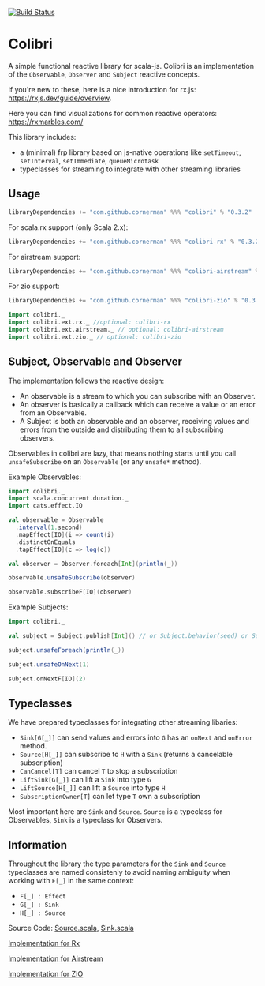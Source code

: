 [![Build Status](https://travis-ci.org/cornerman/colibri.svg?branch=master)](https://travis-ci.org/cornerman/colibri)

# Colibri

A simple functional reactive library for scala-js. Colibri is an implementation of the `Observable`, `Observer` and `Subject` reactive concepts.

If you're new to these, here is a nice introduction for rx.js: <https://rxjs.dev/guide/overview>.

Here you can find visualizations for common reactive operators: <https://rxmarbles.com/>

This library includes:
- a (minimal) frp library based on js-native operations like `setTimeout`, `setInterval`, `setImmediate`, `queueMicrotask`
- typeclasses for streaming to integrate with other streaming libraries

## Usage

```scala
libraryDependencies += "com.github.cornerman" %%% "colibri" % "0.3.2"
```

For scala.rx support (only Scala 2.x):
```scala
libraryDependencies += "com.github.cornerman" %%% "colibri-rx" % "0.3.2"
```

For airstream support:
```scala
libraryDependencies += "com.github.cornerman" %%% "colibri-airstream" % "0.3.2"
```

For zio support:
```scala
libraryDependencies += "com.github.cornerman" %%% "colibri-zio" % "0.3.2"
```

```scala
import colibri._
import colibri.ext.rx._ //optional: colibri-rx
import colibri.ext.airstream._ // optional: colibri-airstream
import colibri.ext.zio._ // optional: colibri-zio
```

## Subject, Observable and Observer

The implementation follows the reactive design:
- An observable is a stream to which you can subscribe with an Observer.
- An observer is basically a callback which can receive a value or an error from an Observable.
- A Subject is both an observable and an observer, receiving values and errors from the outside and distributing them to all subscribing observers.

Observables in colibri are lazy, that means nothing starts until you call `unsafeSubscribe` on an `Observable` (or any `unsafe*` method).

Example Observables:
```scala
import colibri._
import scala.concurrent.duration._
import cats.effect.IO

val observable = Observable
  .interval(1.second)
  .mapEffect[IO](i => count(i)
  .distinctOnEquals
  .tapEffect[IO](c => log(c))

val observer = Observer.foreach[Int](println(_))

observable.unsafeSubscribe(observer)

observable.subscribeF[IO](observer)
```

Example Subjects:
```scala
import colibri._

val subject = Subject.publish[Int]() // or Subject.behavior(seed) or Subject.replayLast or Subject.replayAll

subject.unsafeForeach(println(_))

subject.unsafeOnNext(1)

subject.onNextF[IO](2)
```

## Typeclasses

We have prepared typeclasses for integrating other streaming libaries:
- `Sink[G[_]]` can send values and errors into `G` has an `onNext` and `onError` method.
- `Source[H[_]]` can subscribe to `H` with a `Sink` (returns a cancelable subscription)
- `CanCancel[T]` can cancel `T` to stop a subscription
- `LiftSink[G[_]]` can lift a `Sink` into type `G`
- `LiftSource[H[_]]` can lift a `Source` into type `H`
- `SubscriptionOwner[T]` can let type `T` own a subscription

Most important here are `Sink` and `Source`. `Source` is a typeclass for Observables, `Sink` is a typeclass for Observers.

## Information

Throughout the library the type parameters for the `Sink` and `Source` typeclasses are named consistenly to avoid naming ambiguity when working with `F[_]` in the same context:
- `F[_] : Effect`
- `G[_] : Sink`
- `H[_] : Source`

Source Code: [Source.scala](colibri/src/main/scala/colibri/Source.scala), [Sink.scala](colibri/src/main/scala/colibri/Sink.scala)

[Implementation for Rx](rx/src/main/scala/colibri/ext/rx/package.scala)

[Implementation for Airstream](airstream/src/main/scala/colibri/ext/airstream/package.scala)

[Implementation for ZIO](zio/src/main/scala/colibri/ext/zio/package.scala)
